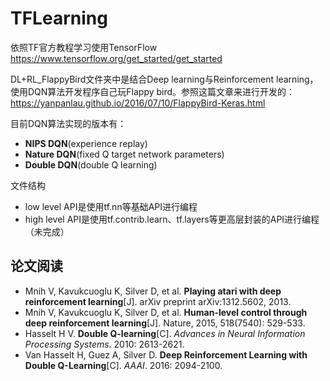 # TFLearning
依照TF官方教程学习使用TensorFlow
https://www.tensorflow.org/get_started/get_started

DL+RL_FlappyBird文件夹中是结合Deep learning与Reinforcement learning，使用DQN算法开发程序自己玩Flappy bird。参照这篇文章来进行开发的：https://yanpanlau.github.io/2016/07/10/FlappyBird-Keras.html

目前DQN算法实现的版本有：
* **NIPS DQN**(experience replay)
* **Nature DQN**(fixed Q target network parameters)
* **Double DQN**(double Q learning)

文件结构
* low level API是使用tf.nn等基础API进行编程
* high level API是使用tf.contrib.learn、tf.layers等更高层封装的API进行编程（未完成）

## 论文阅读
* Mnih V, Kavukcuoglu K, Silver D, et al. **Playing atari with deep reinforcement learning**[J]. arXiv preprint arXiv:1312.5602, 2013.
* Mnih V, Kavukcuoglu K, Silver D, et al. **Human-level control through deep reinforcement learning**[J]. Nature, 2015, 518(7540): 529-533.
* Hasselt H V. **Double Q-learning**[C]. *Advances in Neural Information Processing Systems*. 2010: 2613-2621.
* Van Hasselt H, Guez A, Silver D. **Deep Reinforcement Learning with Double Q-Learning**[C]. *AAAI*. 2016: 2094-2100.
